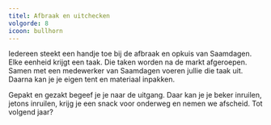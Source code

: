 ```yaml
---
titel: Afbraak en uitchecken
volgorde: 8
icoon: bullhorn
---
```


Iedereen steekt een handje toe bij de afbraak en opkuis van Saamdagen. Elke eenheid krijgt een taak. Die taken worden na de markt afgeroepen. Samen met een medewerker van Saamdagen voeren jullie die taak uit. Daarna kan je je eigen tent en materiaal inpakken.  

Gepakt en gezakt begeef je je naar de uitgang. Daar kan je je beker inruilen, jetons inruilen, krijg je een snack voor onderweg en nemen we afscheid. Tot volgend jaar? 
